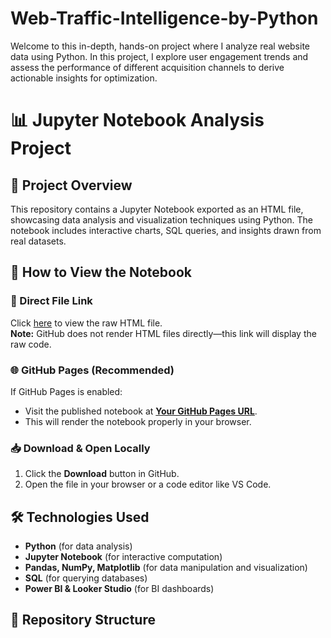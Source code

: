 # Web-Traffic-Intelligence-by-Python
Welcome to this in-depth, hands-on project where I analyze real website data using Python. In this project, I explore user engagement trends and assess the performance of different acquisition channels to derive actionable insights for optimization.


# 📊 Jupyter Notebook Analysis Project

## 📜 Project Overview
This repository contains a Jupyter Notebook exported as an HTML file, showcasing data analysis and visualization techniques using Python. The notebook includes interactive charts, SQL queries, and insights drawn from real datasets.

## 🚀 How to View the Notebook

### 🔗 Direct File Link
Click [here](file:///C:/Users/Femy2/Downloads/website_performance_analysis%20(2).html) to view the raw HTML file.  
**Note:** GitHub does not render HTML files directly—this link will display the raw code.

### 🌐 GitHub Pages (Recommended)
If GitHub Pages is enabled:
- Visit the published notebook at **[Your GitHub Pages URL](file:///C:/Users/Femy2/Downloads/website_performance_analysis%20(2).html)**.
- This will render the notebook properly in your browser.

### 📥 Download & Open Locally
1. Click the **Download** button in GitHub.
2. Open the file in your browser or a code editor like VS Code.

## 🛠 Technologies Used
- **Python** (for data analysis)
- **Jupyter Notebook** (for interactive computation)
- **Pandas, NumPy, Matplotlib** (for data manipulation and visualization)
- **SQL** (for querying databases)
- **Power BI & Looker Studio** (for BI dashboards)

## 📂 Repository Structure
